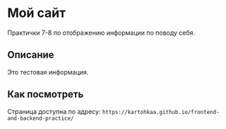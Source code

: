 # Мой сайт

Практички 7-8 по отображению информации по поводу себя.

## Описание

Это тестовая информация.

## Как посмотреть

Страница доступна по адресу: `https://kartohkaa.github.io/frontend-and-backend-practice/`